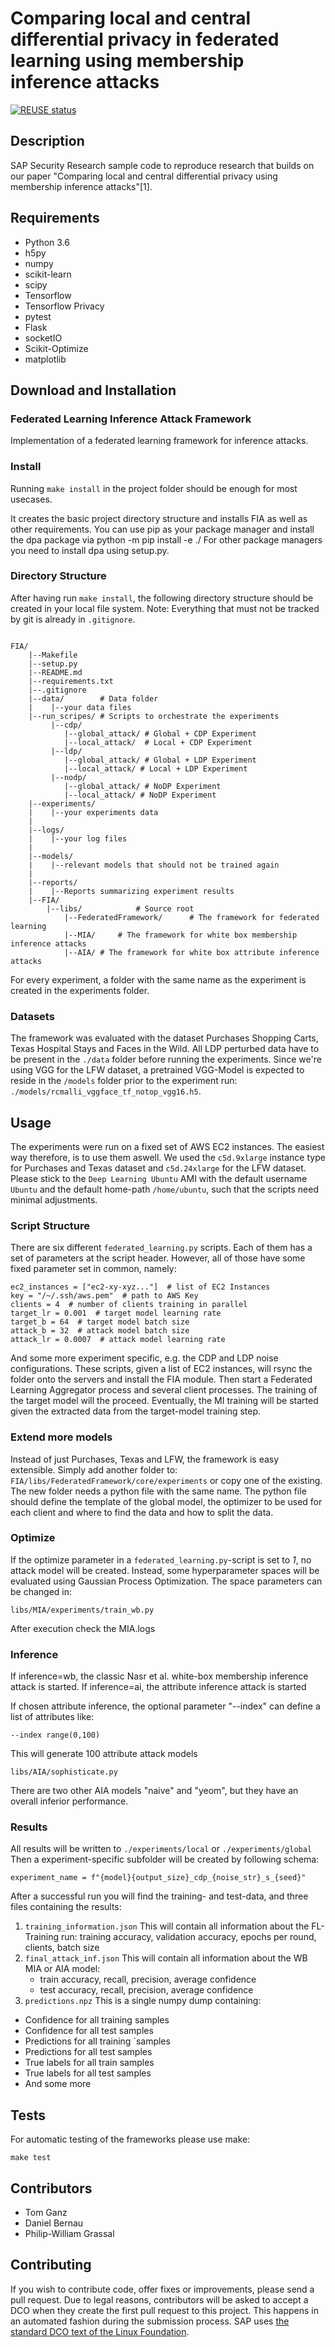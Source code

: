 # Comparing local and central differential privacy in federated learning using membership inference attacks

[![REUSE status](https://api.reuse.software/badge/github.com/SAP/security-research-fed-dp-mia)](https://api.reuse.software/info/github.com/SAP/security-research-fed-dp-mia)

## Description

SAP Security Research sample code to reproduce research that builds on our paper 
"Comparing local and central differential privacy using membership inference attacks"[1].

## Requirements

- Python 3.6
- h5py
- numpy
- scikit-learn
- scipy
- Tensorflow
- Tensorflow Privacy
- pytest
- Flask
- socketIO
- Scikit-Optimize
- matplotlib


## Download and Installation

### Federated Learning Inference Attack Framework

Implementation of a federated learning framework for inference attacks.

### Install

Running `make install` in the project folder should be enough for most usecases.

It creates the basic project directory structure and installs FIA as well as other requirements. You can use pip as your package manager and install the dpa package via python -m pip install -e ./ For other package managers you need to install dpa using setup.py.

### Directory Structure
After having run `make install`, the following directory structure should be created in your local file system. Note: Everything that must not be tracked by git is already in `.gitignore`.
```

FIA/
    |--Makefile
    |--setup.py
    |--README.md
    |--requirements.txt
    |--.gitignore
    |--data/ 		# Data folder
    |    |--your data files
    |--run_scripes/ # Scripts to orchestrate the experiments
         |--cdp/  
            |--global_attack/ # Global + CDP Experiment
            |--local_attack/  # Local + CDP Experiment
         |--ldp/
            |--global_attack/ # Global + LDP Experiment
            |--local_attack/ # Local + LDP Experiment
         |--nodp/
            |--global_attack/ # NoDP Experiment
            |--local_attack/ # NoDP Experiment 
    |--experiments/
    |    |--your experiments data
    |
    |--logs/	
    |    |--your log files
    |
    |--models/
    |    |--relevant models that should not be trained again
    |
    |--reports/
    |    |--Reports summarizing experiment results
    |--FIA/
        |--libs/			# Source root
            |--FederatedFramework/		# The framework for federated learning
            |--MIA/		# The framework for white box membership inference attacks
            |--AIA/ # The framework for white box attribute inference attacks
```

For every experiment, a folder with the same name as the experiment is created in the experiments folder.

### Datasets

The framework was evaluated with the dataset Purchases Shopping Carts, Texas Hospital Stays and Faces in the Wild.
All LDP perturbed data have to be present in the `./data` folder before running the experiments.
Since we're using VGG for the LFW dataset, a pretrained VGG-Model is expected to reside in the `/models` folder prior to the experiment run:
`./models/rcmalli_vggface_tf_notop_vgg16.h5`.

## Usage

The experiments were run on a fixed set of AWS EC2 instances. The easiest way therefore, is to use them aswell.
We used the `c5d.9xlarge` instance type for Purchases and Texas dataset and `c5d.24xlarge` for the LFW dataset.
Please stick to the `Deep Learning Ubuntu` AMI with the default username `Ubuntu` and the default home-path `/home/ubuntu`, such that the scripts need minimal adjustments.
 

### Script Structure

There are six different `federated_learning.py` scripts. Each of them has a set of parameters at the script header. 
However, all of those have some fixed parameter set in common, namely:
```
ec2_instances = ["ec2-xy-xyz..."]  # list of EC2 Instances
key = "/~/.ssh/aws.pem"  # path to AWS Key
clients = 4  # number of clients training in parallel
target_lr = 0.001  # target model learning rate
target_b = 64  # target model batch size
attack_b = 32  # attack model batch size
attack_lr = 0.0007  # attack model learning rate
```

And some more experiment specific, e.g. the CDP and LDP noise configurations.
These scripts, given a list of EC2 instances, will rsync the folder onto the servers and install the FIA module.
Then start a Federated Learning Aggregator process and several client processes. The training of the target model will the proceed.
Eventually, the MI training will be started given the extracted data from the target-model training step.

### Extend more models

Instead of just Purchases, Texas and LFW, the framework is easy extensible. Simply add another folder to:
`FIA/libs/FederatedFramework/core/experiments` or copy one of the existing. The new folder needs a python file with the same name.
The python file should define the template of the global model, the optimizer to be used for each client and where to find the data and how to split the data.

### Optimize

If the optimize parameter in a `federated_learning.py`-script is set to *1*, no attack model will be created. Instead, some hyperparameter spaces will be evaluated
using Gaussian Process Optimization. The space parameters can be changed in:
```
libs/MIA/experiments/train_wb.py 
```

After execution check the MIA.logs

### Inference

If inference=wb, the classic Nasr et al. white-box membership inference attack is started.
If inference=ai, the attribute inference attack is started

If chosen attribute inference, the optional parameter "--index" can define a list of attributes like:

```
--index range(0,100)
```
This will generate 100 attribute attack models

```
libs/AIA/sophisticate.py
```
There are two other AIA models "naive" and "yeom", but they have an overall inferior performance.

### Results

All results will be written to `./experiments/local` or `./experiments/global`
Then a experiment-specific subfolder will be created by following schema:

`experiment_name = f"{model}{output_size}_cdp_{noise_str}_s_{seed}"`

After a successful run you will find the training- and test-data, and three files containing the results:

1. `training_information.json`
This will contain all information about the FL-Training run: 
training accuracy, validation accuracy, epochs per round, clients, batch size
2. `final_attack_inf.json`
This will contain all information about the WB MIA or AIA model:
    - train accuracy, recall, precision, average confidence
    - test accuracy, recall, precision, average confidence
3. `predictions.npz`
This is a single numpy dump containing:
- Confidence for all training samples
- Confidence for all test samples
- Predictions for all training `samples
- Predictions for all test samples
- True labels for all train samples
- True labels for all test samples
- And some more


## Tests
For automatic testing of the frameworks please use make:

```
make test
```

## Contributors

- Tom Ganz
- Daniel Bernau
- Philip-William Grassal

## Contributing
If you wish to contribute code, offer fixes or improvements, please send a pull request. Due to legal reasons, contributors will be asked to accept a DCO when they create the first pull request to this project. This happens in an automated fashion during the submission process. SAP uses [the standard DCO text of the Linux Foundation](https://developercertificate.org/).
